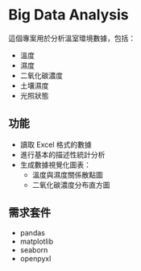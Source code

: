 # Big Data Analysis

這個專案用於分析溫室環境數據，包括：
- 溫度
- 濕度
- 二氧化碳濃度
- 土壤濕度
- 光照狀態

## 功能
- 讀取 Excel 格式的數據
- 進行基本的描述性統計分析
- 生成數據視覺化圖表：
  - 溫度與濕度關係散點圖
  - 二氧化碳濃度分布直方圖

## 需求套件
- pandas
- matplotlib
- seaborn
- openpyxl
